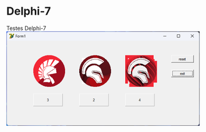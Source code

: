 # Delphi-7
Testes Delphi-7 
![img](https://github.com/Azuma06/Delphi-7/blob/main/Project2/image.png?raw=true)

